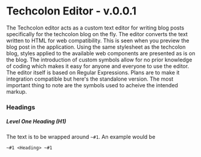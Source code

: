 # Techcolon Editor - v.0.0.1
The Techcolon editor acts as a custom text editor for writing blog posts specifically for the techcolon blog on the fly.
The editor converts the text written to HTML for web compatibility. This is seen when you preview the blog post in the application.
Using the same stylesheet as the techcolon blog, styles applied to the available web components are presented as is on the blog.
The introduction of custom symbols allow for no prior knowledge of coding which makes it easy for anyone and everyone to use the editor.
The editor itself is based on Regular Expressions. Plans are to make it integration compatible but here's the standalone version.
The most important thing to note are the symbols used to acheive the intended markup.

### Headings
##### Level One Heading (H1)
The text is to be wrapped around ``~#1``. An example would be
```
~#1 <Heading> ~#1
```
